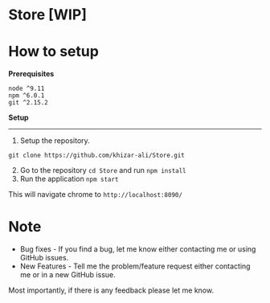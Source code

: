 # Store [WIP]

# How to setup

**Prerequisites**
```
node ^9.11
npm ^6.0.1
git ^2.15.2
```

**Setup**
****
1. Setup the repository.
```
git clone https://github.com/khizar-ali/Store.git
```
2. Go to the repository `cd Store` and run
```npm install```
3. Run the application
```npm start```

This will navigate chrome to `http://localhost:8090/`






# Note
*  Bug fixes    -  If you find a bug, let me know either contacting me or using GitHub issues.
*  New Features    -  Tell me the problem/feature request either contacting me or in a new GitHub issue.

Most importantly, if there is any feedback please let me know.

